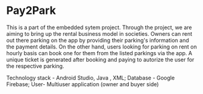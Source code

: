 # Pay2Park

This is a part of the embedded sytem project. Through the project, we are aiming to bring up the rental business model in societies. Owners can rent out there parking on the app by providing their parking's information and the payment details. On the other hand, users looking for parking on rent on hourly basis can book one for them from the listed parkings via the app. A unique ticket is generated after booking and paying to autorize the user for the respective parking. 

Technology stack - Android Studio, Java , XML;
Database - Google Firebase;
User- Multiuser application (owner and buyer side)

